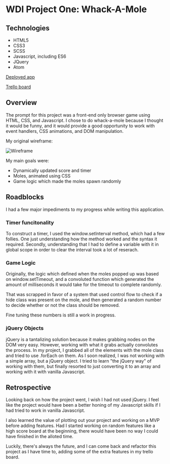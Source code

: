 # WDI Project One: Whack-A-Mole

## Technologies
<ul>
	<li>HTML5</li>
	<li>CSS3</li>
	<li>SCSS</li>
	<li>Javascript, including ES6</li>
	<li>JQuery</li>
	<li>Atom</li>
</ul>

<a href="https://wallergoble.github.io/Whack-A-Mole/">Deployed app</a>

<a href="https://trello.com/b/MyPC1Oa6/project-1">Trello board</a>


## Overview
The prompt for this project was a front-end only browser game using HTML, CSS, and Javascript. I chose to do whack-a-mole because I thought it would be funny, and it would provide a good opportunity to work with event handlers, CSS animations, and DOM manipulation.

My original wireframe: 


![Wireframe](/assets/wireframe.jpg)

My main goals were: 
<ul>
	<li>Dynamically updated score and timer</li>
	<li>Moles, animated using CSS</li>
	<li>Game logic which made the moles spawn randomly</li>
</ul>

## Roadblocks

I had a few major impediments to my progress while writing this application.

### Timer funcitonality
To construct a timer, I used the window.setInterval method, which had a few follies. One just understanding how the method worked and the syntax it required. Secondly, understanding that I had to define a variable with it in global scope in order to clear the interval took a lot of reserach.

### Game Logic
Originally, the logic which defined when the moles popped up was based on window.setTimeout, and a convoluted function which generated the amount of milliseconds it would take for the timeout to complete randomly.

That was scrapped in favor of a system that used control flow to check if a hide class was present on the mole, and then generated a random number to decide whether or not the class should be removed. 

Fine tuning these numbers is still a work in progress.

### jQuery Objects
jQuery is a tantalizing solution because it makes grabbing nodes on the DOM very easy. However, working with what it grabs actually convolutes the process. In my project, I grabbed all of the elements with the mole class and tried to use .forEach on them. As I soon realized, I was not working with a simple array, but a jQuery object. I tried to learn "the jQuery way" of working with them, but finally resorted to just converting it to an array and working with it with vanilla Javascript. 

## Retrospective
Looking back on how the project went, I wish I had not used jQuery. I feel like the project would have been a better honing of my Javascript skills if I had tried to work in vanilla Javascript. 

I also learned the value of plotting out your project and working on a MVP before adding features. Had I started working on random features like a high score board at the beginning, there would have been no way I could have finished in the alloted time. 

Luckily, there's always the future, and I can come back and refactor this project as I have time to, adding some of the extra features in my trello board.
